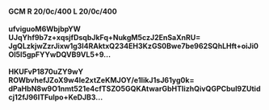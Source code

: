 #### GCM R 20/0c/400 L 20/0c/400
**ufviguoM6WbjbpYW**<br/>**UJqYhf9b7z+xqsjfDsqbJkFq+NukgM5czJ2EnSaXnRU=**<br/>**JgQLzkjwZzrJixw1g3l4RAktxQ234EH3KzGS0Bwe7be962SQhLHft+oiJi0Ol5I5gpFYYwDQVB9VL5+9...**<br/><br/>
**HKUFvP1870uZY9wY**<br/>**ROWbvhefJZoX9w4le2xtZeKMJOY/e1IikJ1sJ61yg0k=**<br/>**dPaHbN8w9O1nmt521e4cfTSZO5GQKAtwarGbHTIizhQivQGPCbuI9ZUtidcj12fJ96ITFulpo+KeDJB3...**